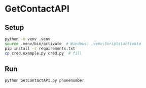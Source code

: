 # GetContactAPI

## Setup
```bash
python -m venv .venv
source .venv/bin/activate  # Windows: .venv\Scripts\activate
pip install -r requirements.txt
cp cred.example.py cred.py  # fill
```

## Run
```bash
python GetContactAPI.py phonenumber
```
